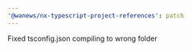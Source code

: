 ```yaml
---
'@wanews/nx-typescript-project-references': patch
---
```


Fixed tsconfig.json compiling to wrong folder
